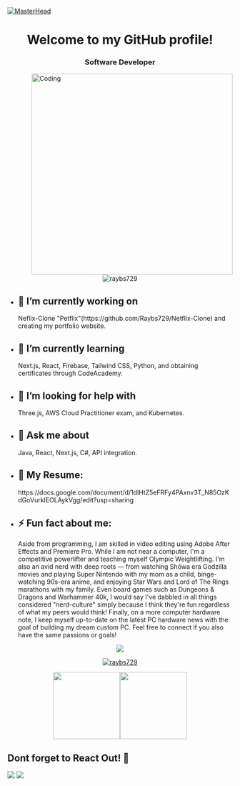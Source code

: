 [![MasterHead](https://user-images.githubusercontent.com/70682152/196581060-0e3cc3d2-93e3-4108-82ea-920de5bcece4.gif)](https://rishavchanda.io)
<h1 align="center">Welcome to my GitHub profile!</h1>
<h3 align="center">Software Developer</h3>
<img align= "right" alt= "Coding" width="450" src="https://camo.githubusercontent.com/12e5f2b182da4b52850b29bb09e8ba3e92b0ac2c0bd121de7dfcbb291fbbd525/68747470733a2f2f692e70696e696d672e636f6d2f6f726967696e616c732f37372f63612f61332f37376361613332383834643733356434333961646534356261333766656166322e676966">

<p align="center"> <img src="https://komarev.com/ghpvc/?username=raybs729&label=Profile%20views&color=0e75b6&style=flat" alt="raybs729" /> </p>



- <h2>🔭 I’m currently working on</h2>
  Neflix-Clone "Petflix"(https://github.com/Raybs729/Netflix-Clone) and creating my portfolio website.

- <h2>🌱 I’m currently learning</h2> Next.js, React, Firebase, Tailwind CSS, Python, and obtaining certificates through CodeAcademy.

- <h2>🤝 I’m looking for help with</h2> Three.js, AWS Cloud Practitioner exam, and Kubernetes.

- <h2>💬 Ask me about</h2> Java, React, Next.js, C#, API integration.

- <h2>📄 My Resume: </h2>https://docs.google.com/document/d/1dlHtZ5eFRFy4PAxnv3T_N85OzKdGoVurkIEOLAykVgg/edit?usp=sharing

- <h2>⚡ Fun fact about me: </h2>Aside from programming, I am skilled in video editing using Adobe After Effects and Premiere Pro. While I am not near a computer, I'm a competitive powerlifter and teaching myself Olympic Weightlifting. I'm also an avid nerd with deep roots — from watching Shōwa era Godzilla movies and playing Super Nintendo with my mom as a child, binge-watching 90s-era anime, and enjoying Star Wars and Lord of The Rings marathons with my family. Even board games such as Dungeons & Dragons and Warhammer 40k, I would say I've dabbled in all things considered "nerd-culture" simply because I think they're fun regardless of what my peers would think! Finally, on a more computer hardware note, I keep myself up-to-date on the latest PC hardware news with the goal of building my dream custom PC. Feel free to connect if you also have the same passions or goals!


<p align="center">
  <a href="https://skillicons.dev">
    <img src="https://skillicons.dev/icons?i=java,javascript,react,nextjs,py,cs,tailwind,firebase,mongodb,idea,git,github,html,jquery,postgres,postman,stackoverflow,vscode,ae,ps" />
  </a>
</p>

<p align="center">
  <a href="https://github.com/anuraghazra/github-readme-stats" >
    <img  src="https://github-readme-streak-stats.herokuapp.com/?user=raybs729&disable_animations=true" alt="raybs729" />
  </a>
</p>

<p align = "center"><a href="https://www.adamalston.com/"><a href="https://www.adamalston.com/"><img height="150px" src="https://github-readme-stats.vercel.app/api?username=raybs729&show_icons=true&bg_color=60,000080,880052&hide=contribs&text_color=00f1ff&title_color=00f1ff&icon_color=ffffff&rank_icon=github&disable_animations=true&&" /><img height="150px" src="https://github-readme-stats.vercel.app/api/top-langs/?username=raybs729&layout=compact&bg_color=60,000080,880052&text_color=00f1ff&title_color=00f1ff&disable_animations=true"/>
</a></p>


## Dont forget to React Out! 📱
<a href="mailto: raybriones729@gmail.com"><img src="https://img.shields.io/badge/Gmail-D14836?style=for-the-badge&logo=gmail&logoColor=white"></a>
<a href="https://www.linkedin.com/in/ray-briones/"><img src="https://img.shields.io/badge/LinkedIn-0077B5?style=for-the-badge&logo=linkedin&logoColor=white"></a>
</p>
